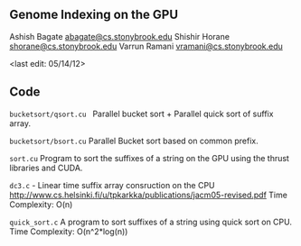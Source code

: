 Genome Indexing on the GPU
--------------------------
Ashish Bagate <abagate@cs.stonybrook.edu>
Shishir Horane <shorane@cs.stonybrook.edu>
Varrun Ramani <vramani@cs.stonybrook.edu>

<last edit: 05/14/12>

Code
--------

```bucketsort/qsort.cu ```
Parallel bucket sort + Parallel quick sort of suffix array.

```bucketsort/bsort.cu```
Parallel Bucket sort based on common prefix.

```sort.cu```
Program to sort the suffixes of a string on the GPU using the thrust libraries and CUDA. 

```dc3.c``` - Linear time suffix array consruction on the CPU
http://www.cs.helsinki.fi/u/tpkarkka/publications/jacm05-revised.pdf
Time Complexity: O(n)

```quick_sort.c``` 
A program to sort suffixes of a string using quick sort on CPU.
Time Complexity: O(n^2*log(n))
